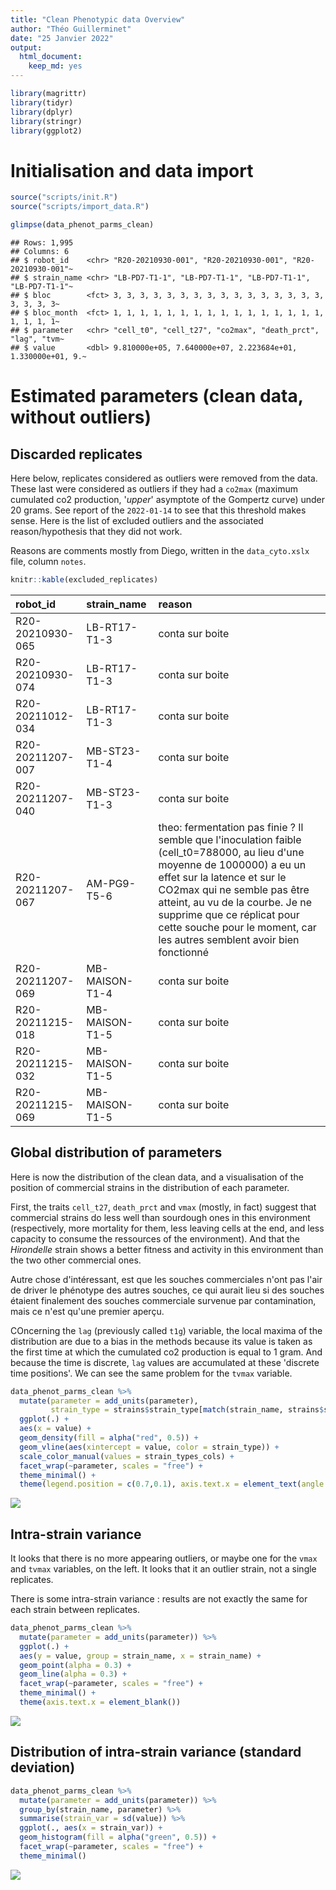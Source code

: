 ```yaml
---
title: "Clean Phenotypic data Overview"
author: "Théo Guillerminet"
date: "25 Janvier 2022"
output:
  html_document:
    keep_md: yes
---
```


```r
library(magrittr)
library(tidyr)
library(dplyr)
library(stringr)
library(ggplot2)
```

# Initialisation and data import

```r
source("scripts/init.R")
source("scripts/import_data.R")

glimpse(data_phenot_parms_clean)
```

```
## Rows: 1,995
## Columns: 6
## $ robot_id    <chr> "R20-20210930-001", "R20-20210930-001", "R20-20210930-001"~
## $ strain_name <chr> "LB-PD7-T1-1", "LB-PD7-T1-1", "LB-PD7-T1-1", "LB-PD7-T1-1"~
## $ bloc        <fct> 3, 3, 3, 3, 3, 3, 3, 3, 3, 3, 3, 3, 3, 3, 3, 3, 3, 3, 3, 3~
## $ bloc_month  <fct> 1, 1, 1, 1, 1, 1, 1, 1, 1, 1, 1, 1, 1, 1, 1, 1, 1, 1, 1, 1~
## $ parameter   <chr> "cell_t0", "cell_t27", "co2max", "death_prct", "lag", "tvm~
## $ value       <dbl> 9.810000e+05, 7.640000e+07, 2.223684e+01, 1.330000e+01, 9.~
```

# Estimated parameters (clean data, without outliers)

## Discarded replicates

Here below, replicates considered as outliers were removed from the data. These last were considered as outliers if they had a `co2max` (maximum cumulated co2 production, '*upper*' asymptote of the Gompertz curve) under 20 grams. See report of the `2022-01-14` to see that this threshold makes sense. Here is the list of excluded outliers and the associated reason/hypothesis that they did not work.

Reasons are comments mostly from Diego, written in the `data_cyto.xslx` file, column `notes`.

```r
knitr::kable(excluded_replicates)
```

| robot_id         | strain_name    | reason                                                                                                                                                                                                                                                                                                                                |
|:---------------- |:-------------- |:------------------------------------------------------------------------------------------------------------------------------------------------------------------------------------------------------------------------------------------------------------------------------------------------------------------------------------- |
| R20-20210930-065 | LB-RT17-T1-3   | conta sur boite                                                                                                                                                                                                                                                                                                                       |
| R20-20210930-074 | LB-RT17-T1-3   | conta sur boite                                                                                                                                                                                                                                                                                                                       |
| R20-20211012-034 | LB-RT17-T1-3   | conta sur boite                                                                                                                                                                                                                                                                                                                       |
| R20-20211207-007 | MB-ST23-T1-4   | conta sur boite                                                                                                                                                                                                                                                                                                                       |
| R20-20211207-040 | MB-ST23-T1-3   | conta sur boite                                                                                                                                                                                                                                                                                                                       |
| R20-20211207-067 | AM-PG9-T5-6    | theo: fermentation pas finie ? Il semble que l'inoculation faible (cell_t0=788000, au lieu d'une moyenne de 1000000) a eu un effet sur la latence et sur le CO2max qui ne semble pas être atteint, au vu de la courbe. Je ne supprime que ce réplicat pour cette souche pour le moment, car les autres semblent avoir bien fonctionné |
| R20-20211207-069 | MB-MAISON-T1-4 | conta sur boite                                                                                                                                                                                                                                                                                                                       |
| R20-20211215-018 | MB-MAISON-T1-5 | conta sur boite                                                                                                                                                                                                                                                                                                                       |
| R20-20211215-032 | MB-MAISON-T1-5 | conta sur boite                                                                                                                                                                                                                                                                                                                       |
| R20-20211215-069 | MB-MAISON-T1-5 | conta sur boite                                                                                                                                                                                                                                                                                                                       |

## Global distribution of parameters

Here is now the distribution of the clean data, and a visualisation of the position of commercial strains in the distribution of each parameter.

First, the traits `cell_t27`, `death_prct` and `vmax` (mostly, in fact) suggest that commercial strains do less well than sourdough ones in this environment (respectively, more mortality for them, less leaving cells at the end, and less capacity to consume the ressources of the environment). And that the *Hirondelle* strain shows a better fitness and activity in this environment than the two other commercial ones.

Autre chose d'intéressant, est que les souches commerciales n'ont pas l'air de driver le phénotype des autres souches, ce qui aurait lieu si des souches étaient finalement des souches commerciale survenue par contamination, mais ce n'est qu'une premier aperçu.

COncerning the `lag` (previously called `t1g`) variable, the local maxima of the distribution are due to a bias in the methods because its value is taken as the first time at which the cumulated co2 production is equal to 1 gram. And because the time is discrete, `lag` values are accumulated at these 'discrete time positions'. We can see the same problem for the `tvmax` variable.

```r
data_phenot_parms_clean %>%
  mutate(parameter = add_units(parameter),
         strain_type = strains$strain_type[match(strain_name, strains$strain_name)]) %>%
  ggplot(.) +
  aes(x = value) +
  geom_density(fill = alpha("red", 0.5)) +
  geom_vline(aes(xintercept = value, color = strain_type)) +
  scale_color_manual(values = strain_types_cols) +
  facet_wrap(~parameter, scales = "free") +
  theme_minimal() +
  theme(legend.position = c(0.7,0.1), axis.text.x = element_text(angle = 90))
```

![](2022-01-25_1_Data_phenot_Clean_data_overview_files/figure-html/unnamed-chunk-4-1.png)<!-- -->

## Intra-strain variance

It looks that there is no more appearing outliers, or maybe one for the `vmax` and `tvmax` variables, on the left. It looks that it an outlier strain, not a single replicates.

There is some intra-strain variance : results are not exactly the same for each strain between replicates.

```r
data_phenot_parms_clean %>%
  mutate(parameter = add_units(parameter)) %>%
  ggplot(.) + 
  aes(y = value, group = strain_name, x = strain_name) +
  geom_point(alpha = 0.3) +
  geom_line(alpha = 0.3) +
  facet_wrap(~parameter, scales = "free") +
  theme_minimal() +
  theme(axis.text.x = element_blank())
```

![](2022-01-25_1_Data_phenot_Clean_data_overview_files/figure-html/unnamed-chunk-5-1.png)<!-- -->

## Distribution of intra-strain variance (standard deviation)

```r
data_phenot_parms_clean %>%
  mutate(parameter = add_units(parameter)) %>%
  group_by(strain_name, parameter) %>%
  summarise(strain_var = sd(value)) %>%
  ggplot(., aes(x = strain_var)) +
  geom_histogram(fill = alpha("green", 0.5)) +
  facet_wrap(~parameter, scales = "free") +
  theme_minimal()
```

![](2022-01-25_1_Data_phenot_Clean_data_overview_files/figure-html/unnamed-chunk-6-1.png)<!-- -->
